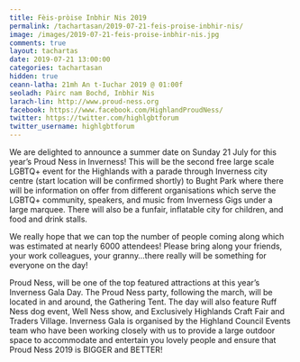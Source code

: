 ```yaml
---
title: Fèis-pròise Inbhir Nis 2019
permalink: /tachartasan/2019-07-21-feis-proise-inbhir-nis/
image: /images/2019-07-21-feis-proise-inbhir-nis.jpg
comments: true
layout: tachartas
date: 2019-07-21 13:00:00
categories: tachartasan
hidden: true
ceann-latha: 21mh An t-Iuchar 2019 @ 01:00f
seoladh: Pàirc nam Bochd, Inbhir Nis
larach-lin: http://www.proud-ness.org
facebook: https://www.facebook.com/HighlandProudNess/
twitter: https://twitter.com/highlgbtforum
twitter_username: highlgbtforum
---
```


We are delighted to announce a summer date on Sunday 21 July for this year’s Proud Ness in Inverness! This will be the second free large scale LGBTQ+ event for the Highlands with a parade through Inverness city centre (start location will be confirmed shortly) to Bught Park where there will be information on offer from different organisations which serve the LGBTQ+ community, speakers, and music from Inverness Gigs under a large marquee. There will also be a funfair, inflatable city for children, and food and drink stalls.

<!--more-->

We really hope that we can top the number of people coming along which was estimated at nearly 6000 attendees! Please bring along your friends, your work colleagues, your granny…there really will be something for everyone on the day!

Proud Ness, will be one of the top featured attractions at this year’s Inverness Gala Day. The Proud Ness party, following the march, will be located in and around, the Gathering Tent. The day will also feature Ruff Ness dog event, Well Ness show, and Exclusively Highlands Craft Fair and Traders Village.
Inverness Gala is organised by the Highland Council Events team who have been working closely with us to provide a large outdoor space to accommodate and entertain you lovely people and ensure that Proud Ness 2019 is BIGGER and BETTER!
